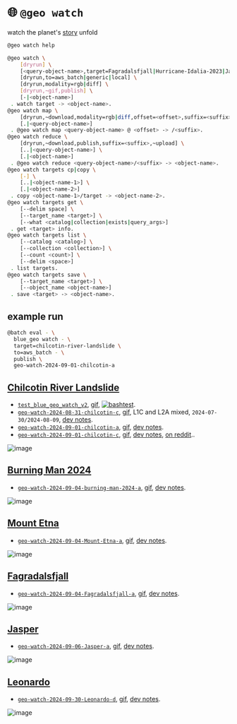# 🌐 `@geo watch`

watch the planet's [story](./targets.yaml) unfold

```bash
@geo watch help
```
```bash
@geo watch \
	[dryrun] \
	[<query-object-name>,target=Fagradalsfjall|Hurricane-Idalia-2023|Jasper|Leonardo|Mount-Etna|burning-man-2024|chilcotin-river-landslide|elkhema|test] \
	[dryrun,to=aws_batch|generic|local] \
	[dryrun,modality=rgb|diff] \
	[dryrun,~gif,publish] \
	[-|<object-name>]
 . watch target -> <object-name>.
@geo watch map \
	[dryrun,~download,modality=rgb|diff,offset=<offset>,suffix=<suffix>,~upload] \
	[.|<query-object-name>]
 . @geo watch map <query-object-name> @ <offset> -> /<suffix>.
@geo watch reduce \
	[dryrun,~download,publish,suffix=<suffix>,~upload] \
	[..|<query-object-name>] \
	[.|<object-name>]
 . @geo watch reduce <query-object-name>/<suffix> -> <object-name>.
@geo watch targets cp|copy \
	[-] \
	[..|<object-name-1>] \
	[.|<object-name-2>]
 . copy <object-name-1>/target -> <object-name-2>.
@geo watch targets get \
	[--delim space] \
	[--target_name <target>] \
	[--what <catalog|collection|exists|query_args>]
 . get <target> info.
@geo watch targets list \
	[--catalog <catalog>] \
	[--collection <collection>] \
	[--count <count>] \
	[--delim <space>]
 . list targets.
@geo watch targets save \
	[--target_name <target>] \
	[--object_name <object-name>]
 . save <target> -> <object-name>.
```

## example run

```bash
@batch eval - \
  blue_geo watch - \
  target=chilcotin-river-landslide \
  to=aws_batch - \
  publish \
  geo-watch-2024-09-01-chilcotin-a
```

## [Chilcotin River Landslide](./targets/chilcotin-river-landslide.md)
- [`test_blue_geo_watch_v2`](https://kamangir-public.s3.ca-central-1.amazonaws.com/test_blue_geo_watch_v2.tar.gz), [gif](https://kamangir-public.s3.ca-central-1.amazonaws.com/test_blue_geo_watch_v2/test_blue_geo_watch_v2.gif), [![bashtest](https://github.com/kamangir/blue-geo/actions/workflows/bashtest.yml/badge.svg)](https://github.com/kamangir/blue-geo/actions/workflows/bashtest.yml).
- [`geo-watch-2024-08-31-chilcotin-c`](https://kamangir-public.s3.ca-central-1.amazonaws.com/geo-watch-2024-08-31-chilcotin-c.tar.gz), [gif](https://kamangir-public.s3.ca-central-1.amazonaws.com/geo-watch-2024-08-31-chilcotin-c/geo-watch-2024-08-31-chilcotin-c.gif), L1C and L2A mixed, `2024-07-30/2024-08-09`, [dev notes](https://arash-kamangir.medium.com/%EF%B8%8F-conversations-with-ai-199-11f9b5497ef0).
- [`geo-watch-2024-09-01-chilcotin-a`](https://kamangir-public.s3.ca-central-1.amazonaws.com/geo-watch-2024-09-01-chilcotin-a.tar.gz), [gif](https://kamangir-public.s3.ca-central-1.amazonaws.com/geo-watch-2024-09-01-chilcotin-a/geo-watch-2024-09-01-chilcotin-a.gif), [dev notes](https://arash-kamangir.medium.com/%EF%B8%8F-conversations-with-ai-201-d64e9bb3716b).
- [`geo-watch-2024-09-01-chilcotin-c`](https://kamangir-public.s3.ca-central-1.amazonaws.com/geo-watch-2024-09-01-chilcotin-c.tar.gz), [gif](https://kamangir-public.s3.ca-central-1.amazonaws.com/geo-watch-2024-09-01-chilcotin-c/geo-watch-2024-09-01-chilcotin-c.gif), [dev notes](https://arash-kamangir.medium.com/%EF%B8%8F-conversations-with-ai-202-d59ba811398b), [on reddit](https://www.reddit.com/r/bash/comments/1f9cvyx/a_bash_python_tool_to_watch_a_target_in_satellite/)..

![image](https://kamangir-public.s3.ca-central-1.amazonaws.com/geo-watch-2024-09-01-chilcotin-c/geo-watch-2024-09-01-chilcotin-c-2X.gif?raw=true&random=8GNoGnPohp8STZAp)

## [Burning Man 2024](./targets/burning-man-2024.md)
- [`geo-watch-2024-09-04-burning-man-2024-a`](https://kamangir-public.s3.ca-central-1.amazonaws.com/geo-watch-2024-09-04-burning-man-2024-a.tar.gz), [gif](https://kamangir-public.s3.ca-central-1.amazonaws.com/geo-watch-2024-09-04-burning-man-2024-a/geo-watch-2024-09-04-burning-man-2024-a.gif), [dev notes](https://arash-kamangir.medium.com/%EF%B8%8F-conversations-with-ai-205-c272a95ce266).

![image](https://kamangir-public.s3.ca-central-1.amazonaws.com/geo-watch-2024-09-04-burning-man-2024-a/geo-watch-2024-09-04-burning-man-2024-a-2X.gif?raw=true&random=SDQtmQBnLs4BAjAr)

## [Mount Etna](./targets/Mount-Etna.md)
- [`geo-watch-2024-09-04-Mount-Etna-a`](https://kamangir-public.s3.ca-central-1.amazonaws.com/geo-watch-2024-09-04-Mount-Etna-a.tar.gz), [gif](https://kamangir-public.s3.ca-central-1.amazonaws.com/geo-watch-2024-09-04-Mount-Etna-a/geo-watch-2024-09-04-Mount-Etna-a.gif), [dev notes](https://arash-kamangir.medium.com/%EF%B8%8F-conversations-with-ai-205-c272a95ce266).

![image](https://kamangir-public.s3.ca-central-1.amazonaws.com/geo-watch-2024-09-04-Mount-Etna-a/geo-watch-2024-09-04-Mount-Etna-a-2X.gif?raw=true&random=C9uykJtamEltZGrC)

## [Fagradalsfjall](./targets/Fagradalsfjall.md)
- [`geo-watch-2024-09-04-Fagradalsfjall-a`](https://kamangir-public.s3.ca-central-1.amazonaws.com/geo-watch-2024-09-04-Fagradalsfjall-a.tar.gz), [gif](https://kamangir-public.s3.ca-central-1.amazonaws.com/geo-watch-2024-09-04-Fagradalsfjall-a/geo-watch-2024-09-04-Fagradalsfjall-a.gif), [dev notes](https://arash-kamangir.medium.com/%EF%B8%8F-conversations-with-ai-206-f7996520dc15).

![image](https://kamangir-public.s3.ca-central-1.amazonaws.com/geo-watch-2024-09-04-Fagradalsfjall-a/geo-watch-2024-09-04-Fagradalsfjall-a-2X.gif?raw=true&random=3H53wd2uY7ZM8Zqq)

## [Jasper](./targets/Jasper.md)
- [`geo-watch-2024-09-06-Jasper-a`](https://kamangir-public.s3.ca-central-1.amazonaws.com/geo-watch-2024-09-06-Jasper-a.tar.gz), [gif](https://kamangir-public.s3.ca-central-1.amazonaws.com/geo-watch-2024-09-06-Jasper-a/geo-watch-2024-09-06-Jasper-a.gif), [dev notes](https://arash-kamangir.medium.com/%EF%B8%8F-conversations-with-ai-208-7063fca1423b).

![image](https://kamangir-public.s3.ca-central-1.amazonaws.com/geo-watch-2024-09-06-Jasper-a/geo-watch-2024-09-06-Jasper-a-2X.gif?raw=true&random=7ztukmekRmctzFzP)

## [Leonardo](./targets/Leonardo.md)
- [`geo-watch-2024-09-30-Leonardo-d`](https://kamangir-public.s3.ca-central-1.amazonaws.com/geo-watch-2024-09-30-Leonardo-d.tar.gz), [gif](https://kamangir-public.s3.ca-central-1.amazonaws.com/geo-watch-2024-09-30-Leonardo-d/geo-watch-2024-09-30-Leonardo-d.gif), [dev notes](https://medium.com/@arash-kamangir/%EF%B8%8F-conversations-with-ai-237-99db71023445).

![image](https://kamangir-public.s3.ca-central-1.amazonaws.com/geo-watch-2024-09-30-Leonardo-d/geo-watch-2024-09-30-Leonardo-d-2X.gif?raw=true&random=Li8M74Y4P4mVIFpD)


